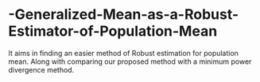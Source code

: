 # -Generalized-Mean-as-a-Robust-Estimator-of-Population-Mean
It aims in finding an easier method of Robust estimation for population mean. Along with comparing our proposed method with a minimum power divergence method.

